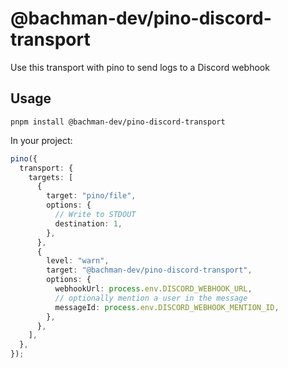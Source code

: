# @bachman-dev/pino-discord-transport

Use this transport with pino to send logs to a Discord webhook

## Usage

```shell
pnpm install @bachman-dev/pino-discord-transport
```

In your project:

```ts
pino({
  transport: {
    targets: [
      {
        target: "pino/file",
        options: {
          // Write to STDOUT
          destination: 1,
        },
      },
      {
        level: "warn",
        target: "@bachman-dev/pino-discord-transport",
        options: {
          webhookUrl: process.env.DISCORD_WEBHOOK_URL,
          // optionally mention a user in the message
          messageId: process.env.DISCORD_WEBHOOK_MENTION_ID,
        },
      },
    ],
  },
});
```
